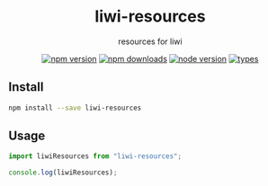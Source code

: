 <h1 align="center">
  liwi-resources
</h1>

<p align="center">
  resources for liwi
</p>

<p align="center">
  <a href="https://npmjs.org/package/liwi-resources"><img src="https://img.shields.io/npm/v/liwi-resources.svg?style=flat-square" alt="npm version"></a>
  <a href="https://npmjs.org/package/liwi-resources"><img src="https://img.shields.io/npm/dw/liwi-resources.svg?style=flat-square" alt="npm downloads"></a>
  <a href="https://npmjs.org/package/liwi-resources"><img src="https://img.shields.io/node/v/liwi-resources.svg?style=flat-square" alt="node version"></a>
  <a href="https://npmjs.org/package/liwi-resources"><img src="https://img.shields.io/npm/types/liwi-resources.svg?style=flat-square" alt="types"></a>
</p>

## Install

```bash
npm install --save liwi-resources
```

## Usage

```js
import liwiResources from "liwi-resources";

console.log(liwiResources);
```
